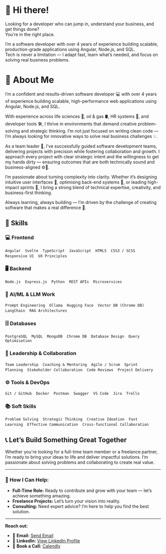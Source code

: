 <!--- Hero Section-->
# 👋  Hi there! 
Looking for a developer who can jump in, understand your business, and get things done?  
You’re in the right place.

I’m a software developer with over 4 years of experience building scalable, production-grade applications using Angular, Node.js, and SQL.  
Tech is never a limitation — I adapt fast, learn what’s needed, and focus on solving real business problems.

<!---[Download Resume]   [Let’s Work Together]   [View My Work]-->
<!--- About Me Section-->

# 👨 About Me 

I’m a confident and results-driven software developer 💻 with over 4 years of experience building scalable, high-performance web applications using Angular, Node.js, and SQL.

With experience across life sciences 🧬, oil & gas 🛢️, HR systems 👥, and developer tools 🛠️, I thrive in environments that demand creative problem-solving and strategic thinking. I’m not just focused on writing clean code — I’m always looking for innovative ways to solve real business challenges 💡.

As a team leader 🤝, I’ve successfully guided software development teams, delivering projects with precision while fostering collaboration and growth. I approach every project with clear strategic intent and the willingness to get my hands dirty — ensuring outcomes that are both technically sound and business-aligned ⚙️🎯.

I’m passionate about turning complexity into clarity. Whether it’s designing intuitive user interfaces 🎨, optimising back-end systems 🔧, or leading high-impact sprints 🚀, I bring a strong blend of technical expertise, creativity, and business-first thinking.

Always learning, always building — I’m driven by the challenge of creating software that makes a real difference 🌱.

<!--- Skills Section-->
## 🧠 Skills

### 💻 Frontend
`Angular` `Svelte` `TypeScript` `JavaScript` `HTML5` `CSS3 / SCSS` `Responsive UI` `UX Principles`

### 🖥️ Backend
`Node.js` `Express.js` `Python` `REST APIs` `Microservices`

### 🤖 AI/ML & LLM Work
`Prompt Engineering` `Ollama` `Hugging Face` `Vector DB (Chrome DB)` `LangChain` `RAG Architectures`

### 🗄️ Databases
`PostgreSQL` `MySQL` `MongoDB` `Chrome DB` `Database Design` `Query Optimisation`

### 🤝 Leadership & Collaboration
`Team Leadership` `Coaching & Mentoring` `Agile / Scrum` `Sprint Planning` `Stakeholder Collaboration` `Code Reviews` `Project Delivery`

### ⚙️ Tools & DevOps
`Git / GitHub` `Docker` `Postman` `Swagger` `VS Code` `Jira` `Trello`

### 📚 Soft Skills
`Problem Solving` `Strategic Thinking` `Creative Ideation` `Fast Learning` `Effective Communication` `Cross-functional Collaboration`


<!--- Contact Me Section -->

## 📞 Let’s Build Something Great Together

Whether you're looking for a full-time team member or a freelance partner, I’m ready to bring your ideas to life and deliver impactful solutions. I’m passionate about solving problems and collaborating to create real value.

---

### 💬 How I Can Help:
- **Full-Time Role:** Ready to contribute and grow with your team — let’s achieve something amazing.  
- **Freelance Projects:** Let’s turn your vision into reality.  
- **Consulting:** Need expert advice? I’m here to help you find the best solution.

---

**Reach out:**  
- 📧 **Email:** [Send Email](mailto:meetjoshiraru@gmail.com)  
- 🔗 **LinkedIn:** [View LinkedIn Profile](https://www.linkedin.com/in/mr-meet-joshi/)  
- 📅 **Book a Call:** [Calendly](https://calendly.com/your-link)


